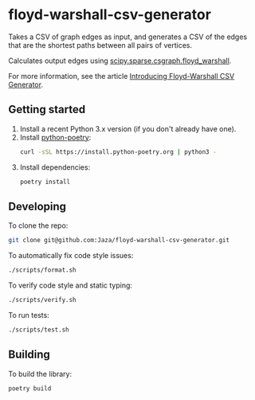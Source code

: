 # floyd-warshall-csv-generator

Takes a CSV of graph edges as input, and generates a CSV of the edges that are the shortest paths between all pairs of vertices.

Calculates output edges using [scipy.sparse.csgraph.floyd_warshall](https://docs.scipy.org/doc/scipy/reference/generated/scipy.sparse.csgraph.floyd_warshall.html).

For more information, see the article [Introducing Floyd-Warshall CSV Generator](https://greenash.net.au/thoughts/2024/06/introducing-floyd-warshall-csv-generator/).


## Getting started

1. Install a recent Python 3.x version (if you don't already have one).
2. Install [python-poetry](https://python-poetry.org/):
   ```sh
   curl -sSL https://install.python-poetry.org | python3 -
   ```
3. Install dependencies:
   ```sh
   poetry install
   ```


## Developing

To clone the repo:

```sh
git clone git@github.com:Jaza/floyd-warshall-csv-generator.git
```

To automatically fix code style issues:

```sh
./scripts/format.sh
```

To verify code style and static typing:

```sh
./scripts/verify.sh
```

To run tests:

```sh
./scripts/test.sh
```


## Building

To build the library:

```sh
poetry build
```

